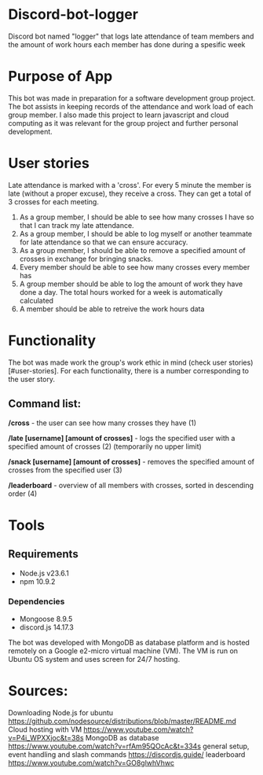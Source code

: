 # Discord-bot-logger
Discord bot named "logger" that logs late attendance of team members and the amount of work hours each member has done during a spesific week

# Purpose of App
This bot was made in preparation for a software development group project. The bot assists in keeping records of the attendance and work load of each group member. 
I also made this project to learn javascript and cloud computing as it was relevant for the group project and further personal development.

# User stories
Late attendance is marked with a 'cross'. For every 5 minute the member is late (without a proper excuse), they receive a cross. They can get a total of 3 crosses for each meeting. 

1. As a group member, I should be able to see how many crosses I have so that I can track my late attendance.
2. As a group member, I should be able to log myself or another teammate for late attendance so that we can ensure accuracy.
3. As a group member, I should be able to remove a specified amount of crosses in exchange for bringing snacks.
4. Every member should be able to see how many crosses every member has
5. A group member should be able to log the amount of work they have done a day. The total hours worked for a week is automatically calculated
6. A member should be able to retreive the work hours data 


# Functionality 
The bot was made work the group's work ethic in mind (check user stories)[#user-stories]. For each functionality, there is a number corresponding to the user story.

## Command list: 

**/cross** - the user can see how many crosses they have (1)

**/late [username] [amount of crosses]** - logs the specified user with a specified amount of crosses (2) (temporarily no upper limit)

**/snack [username] [amount of crosses]** - removes the specified amount of crosses from the specified user (3)

**/leaderboard** - overview of all members with crosses, sorted in descending order (4)


# Tools
## Requirements
- Node.js v23.6.1
- npm 10.9.2
### Dependencies
- Mongoose 8.9.5
- discord.js 14.17.3

The bot was developed with MongoDB as database platform and is hosted remotely on a Google e2-micro virtual machine (VM).
The VM is run on Ubuntu OS system and uses screen for 24/7 hosting.


# Sources:
Downloading Node.js for ubuntu https://github.com/nodesource/distributions/blob/master/README.md
Cloud hosting with VM https://www.youtube.com/watch?v=P4i_WPXXjoc&t=38s
MongoDB as database https://www.youtube.com/watch?v=rfAm95QOcAc&t=334s
general setup, event handling and slash commands https://discordjs.guide/
leaderboard https://www.youtube.com/watch?v=GO8glwhVhwc

